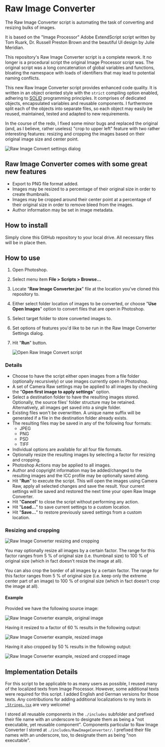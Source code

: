 # Raw Image Converter
The Raw Image Converter script is automating the task of converting and resizing bulks of images.

It is based on the "Image Processor" Adobe ExtendScript script written by Tom Ruark, Dr. Russell
Preston Brown and the beautiful UI design by Julie Meridian.

This repository's Raw Image Converter script is a complete rework. It no longer is a procedural script
the original Image Processor script was. The original script was a long concatenation of global
variables and functions, bloating the namespace with loads of identifiers that may lead to potential
naming conflicts.

This new Raw Image Converter script provides enhanced code quality. It is written in an object
oriented style with the `strict` compiling option enabled, adhering to
[SOLID](https://en.wikipedia.org/wiki/SOLID) programming principles. It comprises of dedicated
objects, encapsulated variables and reusable components. I furthermore split each of the objects
into separate files, so each object may easily be reused, maintained, tested and adapted to new
requirements.

In the course of the redo, I fixed some minor bugs and replaced the original (and, as I believe,
rather useless) "crop to upper left" feature with two rather interesting features: resizing and
cropping the images based on their original image size and center point.

![Raw Image Convert settings dialog](.ReadMe/Raw%20Image%20Converter%20settings.png)

## Raw Image Converter comes with some great new features

- Export to PNG file format added.
- Images may be resized to a percentage of their original size in order to
create thumbnails.
- Images may be cropped around their center point at a percentage of their
original size in order to remove bleed from the images.
- Author information may be set in image metadata.

## How to install

Simply clone this GitHub repository to your local drive. All necessary files will be in place then.

## How to use

1. Open Photoshop.
1. Select menu item **File > Scripts > Browse…**
1. Locate "**Raw Image Converter.jsx**" file at the location you've cloned this repository to.
1. Either select folder location of images to be converted, or choose "**Use Open Images**" option
   to convert files that are open in Photoshop.
1. Select target folder to store converted images to.
1. Set options of features you'd like to be run in the Raw Image Converter Settings dialog.
1. Hit "**Run**" button.

   ![Open Raw Image Convert script](.ReadMe/Open%20Raw%20Image%20Converter%20script.gif)

### Details

- Choose to have the script either open images from a file folder (optionally recursively)
  or use images currently open in Photoshop.
- A set of Camera Raw settings may be applied to all images by checking the
  "**Open first image to apply settings**" option.
- Select a destination folder to have the resulting images stored. Optionally, the source files'
  folder structure may be retained. Alternatively, all images get saved into a single folder.
- Existing files won't be overwritten. A unique name suffix will be generated if a file in
  the destination folder already exists.
- The resulting files may be saved in any of the following four formats:
  - JPEG
  - PNG
  - PSD
  - TIFF
- Individual options are available for all four file formats.
- Optionally resize the resulting images by selecting a factor for resizing and cropping.
- Photoshop Actions may be applied to all images.
- Author and copyright information may be added/changed to the resulting images
  and the ICC profile may be optionally saved along.
- Hit "**Run**" to execute the script. This will open the images using Camera Raw, apply all
  selected changes and save the result. Your current settings will be saved and restored the
  next time your open Raw Image Converter.
- Hit "**Cancel**" to close the script without performing any action.
- Hit "**Load…**" to save current settings to a custom location.
- Hit "**Save…**" to restore previously saved settings from a custom location.

### Resizing and cropping

![Raw Image Converter resizing and cropping](.ReadMe/sizing/Raw%20Image%20Converter%20resizing%20and%20cropping.png)

You may optionally resize all images by a certain factor. The range for this factor ranges from 5 % of
original size (i.e. thumbnail size) to 100 % of original size (which in fact doesn't resize the image at all).

You can also crop the border of all images by a certain factor. The range for this factor ranges from 5 %
of original size (i.e. keep only the extreme center part of an image) to 100 % of original size (which in fact doesn't crop
the image at all).

#### Example

Provided we have the following source image:

![Raw Image Converter example, original image](.ReadMe/sizing/original.png)

Having it resized to a factor of 60 % results in the following output:

![Raw Image Converter example, resized image](.ReadMe/sizing/resized.png)

Having it also cropped by 50 % results in the following output:

![Raw Image Converter example, resized and cropped image](.ReadMe/sizing/resizedAndCropped.png)


## Implementation Details

For this script to be applicable to as many users as possible, I reused many of the localized
texts from Image Processor. However, some additional texts were required for this script. I
added English and German versions for those texts. Any contributions for adding additional
localizations to my texts in [`_Strings.jsx`](includes/RawImageConverter/_Strings.jsx) are very welcome!

I stored all reusable components in the `./includes` subfolder and prefixed their file name with an
underscore to designate them as being a "not executable, yet reusable component". Components particular
to Raw Image Converter I stored at `./includes/RawImageConverter/`. I prefixed their file names with
an underscore, too, to designate them as being "non executable".